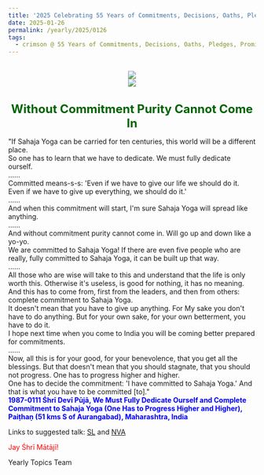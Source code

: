 ```yaml
---
title: '2025 Celebrating 55 Years of Commitments, Decisions, Oaths, Pledges, Promises, and Vows, Post 2'
date: 2025-01-26
permalink: /yearly/2025/0126
tags:
  - crimson @ 55 Years of Commitments, Decisions, Oaths, Pledges, Promises, and Vows
---
```


<br>
<div style="text-align: center"><img src="https://pub-b6058b8fc5314638989cdd5e49178be6.r2.dev/2025_55_Years.png" /></div>

<div style="text-align: center"><img src="https://pub-b6058b8fc5314638989cdd5e49178be6.r2.dev/1987-0111_Shri_Devi_Puja_We_Must_Fully_Dedicate_Ourself_and_Complete_Commitment_to_Sahaja_Yoga_(One_Has_to_Progress_Higher_and_Higher)_Paithan_(51_kms_S_of_Aurangabad)_Maharashtra_India_01_(Balwant_Kumbhojkar_Collection).jpg" /></div>

<br>
<p style="color:DarkGreen; text-align:center">
<font size="+2"><b>Without Commitment Purity Cannot Come In</b><br></font>
</p>

<p>
"If Sahaja Yoga can be carried for ten centuries, this world will be a different place.<br>
So one has to learn that we have to dedicate. We must fully dedicate ourself.<br>
......<br>
Committed means-s-s: 'Even if we have to give our life we should do it. Even if we have to give up everything, we should do it.'<br>
......<br>
And when this commitment will start, I'm sure Sahaja Yoga will spread like anything.<br>
......<br>
And without commitment purity cannot come in. Will go up and down like a yo-yo.<br>
We are committed to Sahaja Yoga! If there are even five people who are really, fully committed to Sahaja Yoga, it can be built up that way.<br>
......<br>
All those who are wise will take to this and understand that the life is only worth this. Otherwise it's useless, is good for nothing, it has no meaning. And this has to come from, first from the leaders, and then from others: complete commitment to Sahaja Yoga.<br>
It doesn't mean that you have to give up anything. For My sake you don't have to do anything. But for your own sake, for your own betterment, you have to do it.<br>
I hope next time when you come to India you will be coming better prepared for commitments.<br>
......<br>
Now, all this is for your good, for your benevolence, that you get all the blessings. But that doesn't mean that you should stagnate, that you should not progress. One has to progress higher and higher.<br>
One has to decide the commitment: 'I have committed to Sahaja Yoga.' And that is what you have to be committed [to]."<br>
<font color="blue"><b>1987-0111 Śhrī Devī Pūjā, We Must Fully Dedicate Ourself and Complete Commitment to Sahaja Yoga (One Has to Progress Higher and Higher), Paiṭhaṇ (51 kms S of Aurangabad), Maharashtra, India</b></font><br>
</p>

Links to suggested talk: <a href="https://vimeo.com/564390119"> SL</a> and <a href="https://soundcloud.com/nirmala-vidya-portal/1987-0111-commitment-and"> NVA</a><br>

<p style="color:red;">Jay Śhrī Mātājī!<br></p>

<p>Yearly Topics Team</p>